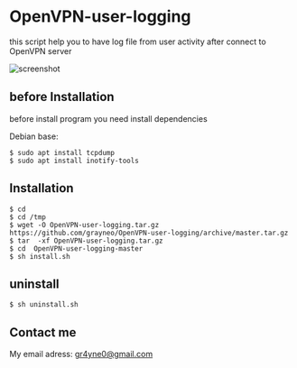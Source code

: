 # OpenVPN-user-logging
this script help you to have log file from user activity after connect to OpenVPN server <br/>

![screenshot](https://user-images.githubusercontent.com/17459072/27508080-588244ce-58f3-11e7-9a90-84f00523878d.png)

## before Installation

before install program you need install dependencies

Debian base:

	$ sudo apt install tcpdump
	$ sudo apt install inotify-tools

## Installation

	$ cd
	$ cd /tmp
	$ wget -O OpenVPN-user-logging.tar.gz https://github.com/grayneo/OpenVPN-user-logging/archive/master.tar.gz
	$ tar  -xf OpenVPN-user-logging.tar.gz
	$ cd  OpenVPN-user-logging-master
	$ sh install.sh

## uninstall


	$ sh uninstall.sh

## Contact me

My email adress:
gr4yne0@gmail.com




